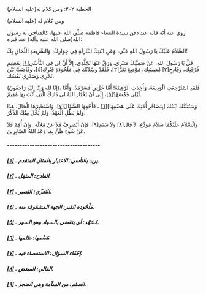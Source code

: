   الخطبة  ٢٠٢: ومن كلام له(عليه السلام)	

ومن كلام له (عليه السلام)

روي عنه أنّه قاله عند دفن سيدة النساء فاطمة صلّى الله عليها، كالمناجي به رسول الله(صلى الله عليه وآله) عند قبره:

السَّلاَمُ عَلَيْكَ يَا رَسُولَ اللهِ عَنِّي، وَعَنِ ابْنَتِكَ النَّازِلَةِ فِي جِوَارِكَ، وَالسَّرِيعَةِ اللَّحَاقِ بِكَ!

قَلَّ يَا رَسُولَ اللهِ، عَنْ صَفِيَّتِكَ صَبْرِي، وَرَقَّ عَنْهَا تَجَلُّدِي، إِلاَّ أَنَّ لِي فِي التَّأَسِّيِ[[١\]](https://arabic.balaghah.net/node/710#_ftn1) بِعَظِيمِ فُرْقَتِكَ، وَفَادِحِ[[٢\]](https://arabic.balaghah.net/node/710#_ftn2) مُصِيبَتِكَ، مَوْضِعَ تَعَزّ[[٣\]](https://arabic.balaghah.net/node/710#_ftn3)، فَلَقَدْ وَسَّدْتُكَ فِي مَلْحُودَةِ قَبْرِكَ[[٤\]](https://arabic.balaghah.net/node/710#_ftn4)، وَفَاضَتْ بَيْنَ نَحْرِي وَصَدْرِي نَفْسُكَ.

(إنَّا لله وَإِنَّا إِلَيْهِ رَاجِعُونَ)، فَلَقَدِ  اسْتُرْجِعَتِ الْوَدِيعَةُ، وَأُخِذَتِ الرَّهِينَةُ! أَمَّا حُزْنِي  فَسَرْمَدٌ، وَأَمَّا لَيْلِي فَمُسَهَّدٌ[[٥\]](https://arabic.balaghah.net/node/710#_ftn5)، إِلَى أَنْ يَخْتَارَ اللهُ لِي دَارَكَ الَّتِي أَنْتَ بِهَا مُقِيمٌ.

وَسَتُنَبِّئُكَ ابْنَتُكَ [بِتَضَافُرِ أُمَّتِكَ عَلَى هَضْمِهَا][[٦\]](https://arabic.balaghah.net/node/710#_ftn6) ، فَأَحْفِهَا السُّؤَالَ[[٧\]](https://arabic.balaghah.net/node/710#_ftn7)، وَاسْتَخْبِرْهَا الْحَالَ، هذَا وَلَمْ يَطُلِ الْعَهْدُ، وَلَمْ يَخْلُ مِنْكَ الذِّكْرُ.

وَالْسَّلاَمُ عَلَيْكُمَا سَلاَمَ مُوَدِّع، لاَ قَال[[٨\]](https://arabic.balaghah.net/node/710#_ftn8) وَلاَ سَئم[[٩\]](https://arabic.balaghah.net/node/710#_ftn9)، فَإنْ أَنْصَرِفْ فَلاَ عَنْ مَلاَلَة، وَإِنْ أُقِمْ فَلاَ عَنْ سُوءِ ظَنٍّ بِمَا وَعَدَ اللهُ الصَّابِرِينَ.

##### -------------------------------------

##### [[١\]](https://arabic.balaghah.net/node/710#_ftnref1) . يريد بالتأسي: الاعتبار بالمثال المتقدم.

##### [[٢\]](https://arabic.balaghah.net/node/710#_ftnref2) . الفادح: المثقِل.

##### [[٣\]](https://arabic.balaghah.net/node/710#_ftnref3) . التعزّي: التصبر.

##### [[٤\]](https://arabic.balaghah.net/node/710#_ftnref4) . مَلْحُودة القبر: الجهة المشقوقة منه.

##### [[٥\]](https://arabic.balaghah.net/node/710#_ftnref5) . مُسَهّد: أي ينقضي بالسهاد وهو السهر.

##### [[٦\]](https://arabic.balaghah.net/node/710#_ftnref6) . هَضْمها: ظلمها.

##### [[٧\]](https://arabic.balaghah.net/node/710#_ftnref7) . إحْفَاء السؤال: الاستقصاء فيه.

##### [[٨\]](https://arabic.balaghah.net/node/710#_ftnref8) . القالي: المبغض.

##### [[٩\]](https://arabic.balaghah.net/node/710#_ftnref9) . السئم: من السآمة وهي الضجر.
